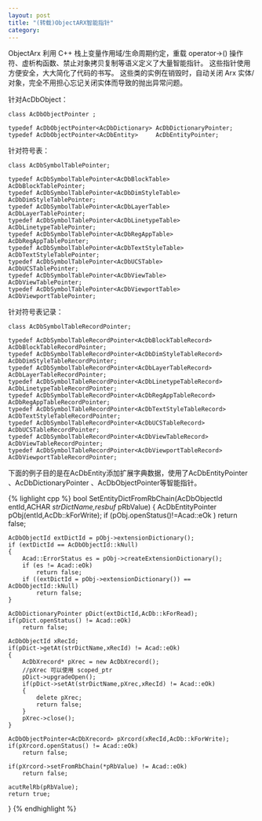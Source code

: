 ```yaml
---
layout: post
title: "(转载)ObjectARX智能指针"
category: 
---
```


ObjectArx 利用 C++ 栈上变量作用域/生命周期约定，重载 operator->() 操作符、虚析构函数、禁止对象拷贝复制等语义定义了大量智能指针。
这些指针使用方便安全，大大简化了代码的书写。
这些类的实例在销毁时，自动关闭 Arx 实体/对象，完全不用担心忘记关闭实体而导致的抛出异常问题。

针对AcDbObject：

	class AcDbObjectPointer ;

	typedef AcDbObjectPointer<AcDbDictionary> AcDbDictionaryPointer;
	typedef AcDbObjectPointer<AcDbEntity>     AcDbEntityPointer;

针对符号表：

	class AcDbSymbolTablePointer;

	typedef AcDbSymbolTablePointer<AcDbBlockTable>     AcDbBlockTablePointer;
	typedef AcDbSymbolTablePointer<AcDbDimStyleTable>  AcDbDimStyleTablePointer;
	typedef AcDbSymbolTablePointer<AcDbLayerTable>     AcDbLayerTablePointer;
	typedef AcDbSymbolTablePointer<AcDbLinetypeTable>  AcDbLinetypeTablePointer;
	typedef AcDbSymbolTablePointer<AcDbRegAppTable>    AcDbRegAppTablePointer;
	typedef AcDbSymbolTablePointer<AcDbTextStyleTable> AcDbTextStyleTablePointer;
	typedef AcDbSymbolTablePointer<AcDbUCSTable>       AcDbUCSTablePointer;
	typedef AcDbSymbolTablePointer<AcDbViewTable>      AcDbViewTablePointer;
	typedef AcDbSymbolTablePointer<AcDbViewportTable>  AcDbViewportTablePointer;

针对符号表记录：

	class AcDbSymbolTableRecordPointer;

	typedef AcDbSymbolTableRecordPointer<AcDbBlockTableRecord>     AcDbBlockTableRecordPointer;
	typedef AcDbSymbolTableRecordPointer<AcDbDimStyleTableRecord>  AcDbDimStyleTableRecordPointer;
	typedef AcDbSymbolTableRecordPointer<AcDbLayerTableRecord>     AcDbLayerTableRecordPointer;
	typedef AcDbSymbolTableRecordPointer<AcDbLinetypeTableRecord>  AcDbLinetypeTableRecordPointer;
	typedef AcDbSymbolTableRecordPointer<AcDbRegAppTableRecord>    AcDbRegAppTableRecordPointer;
	typedef AcDbSymbolTableRecordPointer<AcDbTextStyleTableRecord> AcDbTextStyleTableRecordPointer;
	typedef AcDbSymbolTableRecordPointer<AcDbUCSTableRecord>       AcDbUCSTableRecordPointer;
	typedef AcDbSymbolTableRecordPointer<AcDbViewTableRecord>      AcDbViewTableRecordPointer;
	typedef AcDbSymbolTableRecordPointer<AcDbViewportTableRecord>  AcDbViewportTableRecordPointer;
 
下面的例子目的是在AcDbEntity添加扩展字典数据，使用了AcDbEntityPointer 、AcDbDictionaryPointer 、AcDbObjectPointer<AcDbXrecord>等智能指针。

{% lighlight cpp %}
bool SetEntityDictFromRbChain(AcDbObjectId entId,ACHAR *strDictName,resbuf* pRbValue)
{
	AcDbEntityPointer pObj(entId,AcDb::kForWrite);
	if (pObj.openStatus()!=Acad::eOk ) 
		return false;

	AcDbObjectId extDictId = pObj->extensionDictionary();
	if (extDictId == AcDbObjectId::kNull)
	{
		Acad::ErrorStatus es = pObj->createExtensionDictionary();
		if (es != Acad::eOk)
			return false;
		if ((extDictId = pObj->extensionDictionary()) == AcDbObjectId::kNull)
			return false;
	}

	AcDbDictionaryPointer pDict(extDictId,AcDb::kForRead);
	if(pDict.openStatus() != Acad::eOk)
		return false;

	AcDbObjectId xRecId;
	if(pDict->getAt(strDictName,xRecId) != Acad::eOk)
	{
		AcDbXrecord* pXrec = new AcDbXrecord();
		//pXrec 可以使用 scoped_ptr
		pDict->upgradeOpen();
		if(pDict->setAt(strDictName,pXrec,xRecId) != Acad::eOk)
		{
			delete pXrec;
			return false;
		}
		pXrec->close();
	}

	AcDbObjectPointer<AcDbXrecord> pXrcord(xRecId,AcDb::kForWrite);
	if(pXrcord.openStatus() != Acad::eOk) 
		return false; 

	if(pXrcord->setFromRbChain(*pRbValue) != Acad::eOk) 
		return false;

	acutRelRb(pRbValue);
	return true;
}
{% endhighlight %}
